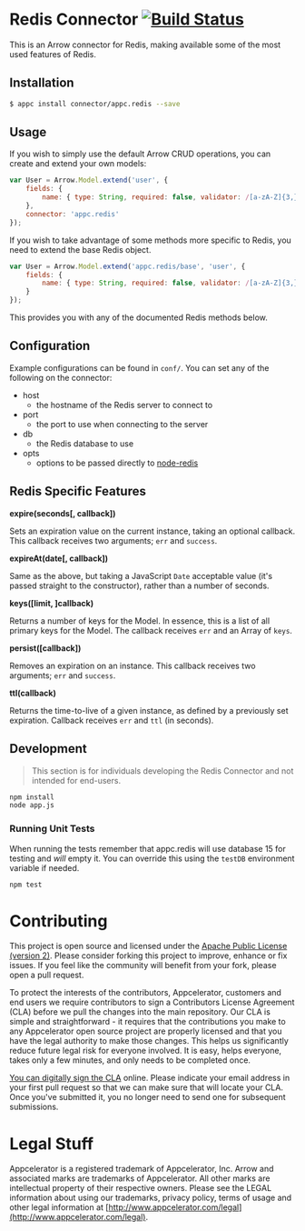 # Redis Connector [![Build Status](https://travis-ci.org/appcelerator/appc.redis.svg?branch=master)](https://travis-ci.org/appcelerator/appc.redis)

This is an Arrow connector for Redis, making available some of the most used features of Redis.

## Installation

```bash
$ appc install connector/appc.redis --save
```

## Usage

If you wish to simply use the default Arrow CRUD operations, you can create and extend your own models:

```javascript
var User = Arrow.Model.extend('user', {
	fields: {
		name: { type: String, required: false, validator: /[a-zA-Z]{3,}/ }
	},
	connector: 'appc.redis'
});
```

If you wish to take advantage of some methods more specific to Redis, you need to extend the base Redis object.

```javascript
var User = Arrow.Model.extend('appc.redis/base', 'user', {
	fields: {
		name: { type: String, required: false, validator: /[a-zA-Z]{3,}/ }
	}
});
```

This provides you with any of the documented Redis methods below.

## Configuration

Example configurations can be found in `conf/`. You can set any of the following on the connector:

* host
	- the hostname of the Redis server to connect to
* port
	- the port to use when connecting to the server
* db
	- the Redis database to use
* opts
	- options to be passed directly to [node-redis](https://github.com/mranney/node_redis#overloading)

## Redis Specific Features

**expire(seconds[, callback])**

Sets an expiration value on the current instance, taking an optional callback. This callback receives two arguments; `err` and `success`. 

**expireAt(date[, callback])**

Same as the above, but taking a JavaScript `Date` acceptable value (it's passed straight to the constructor), rather than a number of seconds.

**keys([limit, ]callback)**

Returns a number of keys for the Model. In essence, this is a list of all primary keys for the Model. The callback receives `err` and an Array of `keys`.

**persist([callback])**

Removes an expiration on an instance. This callback receives two arguments; `err` and `success`. 

**ttl(callback)**

Returns the time-to-live of a given instance, as defined by a previously set expiration. Callback receives `err` and `ttl` (in seconds).

## Development

> This section is for individuals developing the Redis Connector and not intended
  for end-users.

```bash
npm install
node app.js
```

### Running Unit Tests

When running the tests remember that appc.redis will use database 15 for testing and *will* empty it. You can override this using the `testDB` environment variable if needed. 

```bash
npm test
```

# Contributing

This project is open source and licensed under the [Apache Public License (version 2)](http://www.apache.org/licenses/LICENSE-2.0).  Please consider forking this project to improve, enhance or fix issues. If you feel like the community will benefit from your fork, please open a pull request. 

To protect the interests of the contributors, Appcelerator, customers and end users we require contributors to sign a Contributors License Agreement (CLA) before we pull the changes into the main repository. Our CLA is simple and straightforward - it requires that the contributions you make to any Appcelerator open source project are properly licensed and that you have the legal authority to make those changes. This helps us significantly reduce future legal risk for everyone involved. It is easy, helps everyone, takes only a few minutes, and only needs to be completed once. 

[You can digitally sign the CLA](http://bit.ly/app_cla) online. Please indicate your email address in your first pull request so that we can make sure that will locate your CLA.  Once you've submitted it, you no longer need to send one for subsequent submissions.

# Legal Stuff

Appcelerator is a registered trademark of Appcelerator, Inc. Arrow and associated marks are trademarks of Appcelerator. All other marks are intellectual property of their respective owners. Please see the LEGAL information about using our trademarks, privacy policy, terms of usage and other legal information at [http://www.appcelerator.com/legal](http://www.appcelerator.com/legal).
